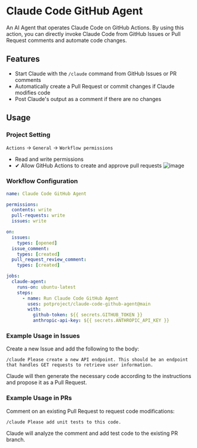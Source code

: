 # Claude Code GitHub Agent

An AI Agent that operates Claude Code on GitHub Actions. By using this action, you can directly invoke Claude Code from GitHub Issues or Pull Request comments and automate code changes.

## Features

- Start Claude with the `/claude` command from GitHub Issues or PR comments
- Automatically create a Pull Request or commit changes if Claude modifies code
- Post Claude's output as a comment if there are no changes

## Usage

### Project Setting
`Actions` -> `General` -> `Workflow permissions`
* Read and write permissions
* ✔ Allow GitHub Actions to create and approve pull requests
![image](https://github.com/user-attachments/assets/e78e60d0-9e16-425e-bcad-264c8f81b878)


### Workflow Configuration

```yaml
name: Claude Code GitHub Agent

permissions:
  contents: write
  pull-requests: write
  issues: write

on:
  issues:
    types: [opened]
  issue_comment:
    types: [created]
  pull_request_review_comment:
    types: [created]

jobs:
  claude-agent:
    runs-on: ubuntu-latest
    steps:
      - name: Run Claude Code GitHub Agent
        uses: potproject/claude-code-github-agent@main
        with:
          github-token: ${{ secrets.GITHUB_TOKEN }}
          anthropic-api-key: ${{ secrets.ANTHROPIC_API_KEY }}
```

### Example Usage in Issues

Create a new Issue and add the following to the body:

```
/claude Please create a new API endpoint. This should be an endpoint that handles GET requests to retrieve user information.
```

Claude will then generate the necessary code according to the instructions and propose it as a Pull Request.

### Example Usage in PRs

Comment on an existing Pull Request to request code modifications:

```
/claude Please add unit tests to this code.
```

Claude will analyze the comment and add test code to the existing PR branch.
